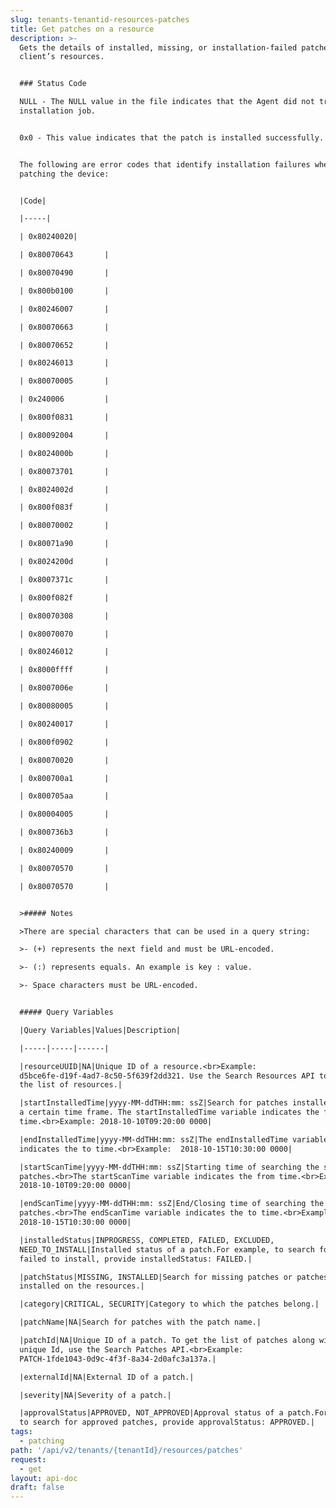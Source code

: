 ```yaml
---
slug: tenants-tenantid-resources-patches
title: Get patches on a resource
description: >-
  Gets the details of installed, missing, or installation-failed patches for a
  client’s resources.


  ### Status Code

  NULL - The NULL value in the file indicates that the Agent did not trigger any
  installation job.


  0x0 - This value indicates that the patch is installed successfully.


  The following are error codes that identify installation failures when
  patching the device:


  |Code|

  |-----|

  | 0x80240020|

  | 0x80070643       |

  | 0x80070490       |

  | 0x800b0100       |

  | 0x80246007       |

  | 0x80070663       |

  | 0x80070652       |

  | 0x80246013       |

  | 0x80070005       |

  | 0x240006         |

  | 0x800f0831       |

  | 0x80092004       |

  | 0x8024000b       |

  | 0x80073701       |

  | 0x8024002d       |

  | 0x800f083f       |

  | 0x80070002       |

  | 0x80071a90       |

  | 0x8024200d       |

  | 0x8007371c       |

  | 0x800f082f       |

  | 0x80070308       |

  | 0x80070070       |

  | 0x80246012       |

  | 0x8000ffff       |

  | 0x8007006e       |

  | 0x80080005       |

  | 0x80240017       |

  | 0x800f0902       |

  | 0x80070020       |

  | 0x800700a1       |

  | 0x800705aa       |

  | 0x80004005       |

  | 0x800736b3       |

  | 0x80240009       |

  | 0x80070570       |

  | 0x80070570       |


  >##### Notes

  >There are special characters that can be used in a query string:

  >- (+) represents the next field and must be URL-encoded.

  >- (:) represents equals. An example is key : value.

  >- Space characters must be URL-encoded.


  ##### Query Variables

  |Query Variables|Values|Description|

  |-----|-----|------|

  |resourceUUID|NA|Unique ID of a resource.<br>Example:
  d5bce6fe-d19f-4ad7-8c50-5f639f2dd321. Use the Search Resources API to fetch
  the list of resources.|

  |startInstalledTime|yyyy-MM-ddTHH:mm: ssZ|Search for patches installed within
  a certain time frame. The startInstalledTime variable indicates the from
  time.<br>Example: 2018-10-10T09:20:00 0000|

  |endInstalledTime|yyyy-MM-ddTHH:mm: ssZ|The endInstalledTime variable
  indicates the to time.<br>Example:  2018-10-15T10:30:00 0000|

  |startScanTime|yyyy-MM-ddTHH:mm: ssZ|Starting time of searching the scan for
  patches.<br>The startScanTime variable indicates the from time.<br>Example:
  2018-10-10T09:20:00 0000|

  |endScanTime|yyyy-MM-ddTHH:mm: ssZ|End/Closing time of searching the scan for
  patches.<br>The endScanTime variable indicates the to time.<br>Example:
  2018-10-15T10:30:00 0000|

  |installedStatus|INPROGRESS, COMPLETED, FAILED, EXCLUDED,
  NEED_TO_INSTALL|Installed status of a patch.For example, to search for patches
  failed to install, provide installedStatus: FAILED.|

  |patchStatus|MISSING, INSTALLED|Search for missing patches or patches
  installed on the resources.|

  |category|CRITICAL, SECURITY|Category to which the patches belong.|

  |patchName|NA|Search for patches with the patch name.|

  |patchId|NA|Unique ID of a patch. To get the list of patches along with their
  unique Id, use the Search Patches API.<br>Example:
  PATCH-1fde1043-0d9c-4f3f-8a34-2d0afc3a137a.|

  |externalId|NA|External ID of a patch.|

  |severity|NA|Severity of a patch.|

  |approvalStatus|APPROVED, NOT_APPROVED|Approval status of a patch.For example,
  to search for approved patches, provide approvalStatus: APPROVED.|
tags:
  - patching
path: '/api/v2/tenants/{tenantId}/resources/patches'
request:
  - get
layout: api-doc
draft: false
---
```

